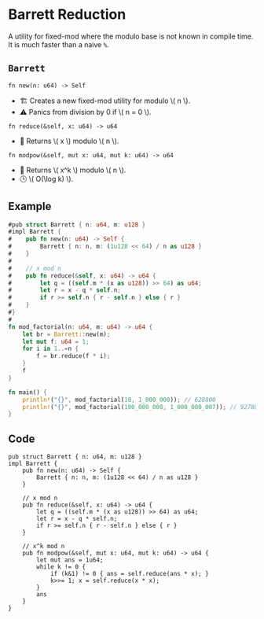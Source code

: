 # Barrett Reduction

A utility for fixed-mod where the modulo base is not known in compile time. It is much faster than a naive `%`.

## `Barrett`

`fn new(n: u64) -> Self`

- 🏗️ Creates a new fixed-mod utility for modulo \\( n \\).
- ⚠️ Panics from division by 0 if \\( n = 0 \\).

`fn reduce(&self, x: u64) -> u64`

- 💬 Returns \\( x \\) modulo \\( n \\).

`fn modpow(&self, mut x: u64, mut k: u64) -> u64`

- 💬 Returns \\( x^k \\) modulo \\( n \\).
- 🕒 \\( O(\log k) \\).

## Example

```rust
#pub struct Barrett { n: u64, m: u128 }
#impl Barrett {
#    pub fn new(n: u64) -> Self {
#        Barrett { n: n, m: (1u128 << 64) / n as u128 }
#    }
#
#    // x mod n
#    pub fn reduce(&self, x: u64) -> u64 {
#        let q = ((self.m * (x as u128)) >> 64) as u64;
#        let r = x - q * self.n;
#        if r >= self.n { r - self.n } else { r }
#    }
#}
#
fn mod_factorial(n: u64, m: u64) -> u64 {
    let br = Barrett::new(m);
    let mut f: u64 = 1;
    for i in 1..=n {
        f = br.reduce(f * i);
    }
    f
}

fn main() {
    println!("{}", mod_factorial(10, 1_000_000)); // 628800
    println!("{}", mod_factorial(100_000_000, 1_000_000_007)); // 927880474
}
```

## Code

```rust,noplayground
pub struct Barrett { n: u64, m: u128 }
impl Barrett {
    pub fn new(n: u64) -> Self {
        Barrett { n: n, m: (1u128 << 64) / n as u128 }
    }

    // x mod n
    pub fn reduce(&self, x: u64) -> u64 {
        let q = ((self.m * (x as u128)) >> 64) as u64;
        let r = x - q * self.n;
        if r >= self.n { r - self.n } else { r }
    }

    // x^k mod n
    pub fn modpow(&self, mut x: u64, mut k: u64) -> u64 {
        let mut ans = 1u64;
        while k != 0 {
            if (k&1) != 0 { ans = self.reduce(ans * x); }
            k>>= 1; x = self.reduce(x * x);
        }
        ans
    }
}
```